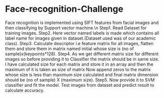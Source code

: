 # Face-recognition-Challenge
Face recognition is implemented using SIFT features from facial images and then classifying by Support vector machine.\n
Step1. Read Dataset for training images.
Step2. Here vector named labels is made which contains all label name for images given in dataset.(Dataset used was of our academic class).
Step3. Calculate descriptor i.e feature matrix for all images, flatten them and store them in matrix named initial whose size is (no of sample)x(keypoints*128).
Step4. As we get different matrix size for different images so before providing it to Classifier the matrix should be in same size. I have calculated size for each matrix and store it in an array and then the maximum of it is taken as size of matrix
       Now append zeros to the matrix whose size is less than maximum size calculated and final matrix dimension should be (no of sample) X (maximum size).
Step5. Now provide it to SVM classifier and fit the model. Test images from dataset and predict result to calculate accuracy.
